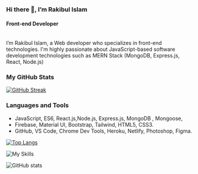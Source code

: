 ### Hi there 👋, I’m Rakibul Islam
#### Front-end Developer 
<br>
I’m Rakibul Islam, a Web developer who specializes in front-end technologies. I'm highly passionate about JavaScript-based software development technologies such as MERN Stack (MongoDB, Express.js, React, Node.js)


### My GitHub Stats


<a href="https://git.io/streak-stats"><img src="https://github-readme-streak-stats.herokuapp.com?user=sakil-sagor&theme=radical&card_width=880" alt="GitHub Streak" /></a>


### Languages and Tools
 - JavaScript, ES6, React.js,Node.js, Express.js, MongoDB , Mongoose, 
 - Firebase, Material UI, Bootstrap, Tailwind, HTML5, CSS3.
 - GitHub, VS Code, Chrome Dev Tools, Heroku, Netlify, Photoshop, Figma.

[![Top Langs](https://github-readme-stats.vercel.app/api/top-langs/?username=rakib0101)](https://github.com/anuraghazra/github-readme-stats)



![My Skills](https://skillicons.dev/icons?i=js,ts,html,css,tailwind,materialui,react,nodejs,express,mongodb,vite,github,firebase,heroku,netlify)




![GitHub stats](https://github-readme-stats.vercel.app/api?username=rakib0101&show_icons=true)  




